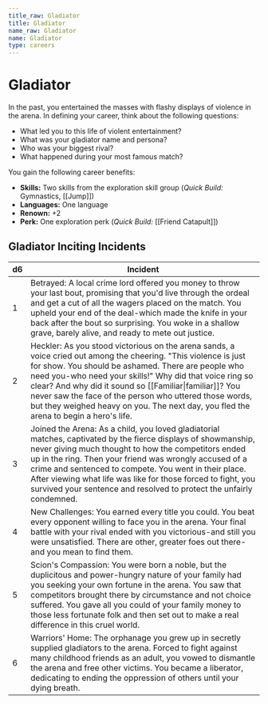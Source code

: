 ```yaml
---
title_raw: Gladiator
title: Gladiator
name_raw: Gladiator
name: Gladiator
type: careers
---
```


# Gladiator

In the past, you entertained the masses with flashy displays of violence in the arena. In defining your career, think about the following questions:

- What led you to this life of violent entertainment?
- What was your gladiator name and persona?
- Who was your biggest rival?
- What happened during your most famous match?

You gain the following career benefits:

- **Skills:** Two skills from the exploration skill group (*Quick Build:* Gymnastics, [[Jump]])
- **Languages:** One language
- **Renown:** +2
- **Perk:** One exploration perk (*Quick Build:* [[Friend Catapult]])

## Gladiator Inciting Incidents

| d6  | Incident                                                                                                                                                                                                                                                                                                                                                                                                                                        |
| --- | ----------------------------------------------------------------------------------------------------------------------------------------------------------------------------------------------------------------------------------------------------------------------------------------------------------------------------------------------------------------------------------------------------------------------------------------------- |
| 1   | Betrayed: A local crime lord offered you money to throw your last bout, promising that you'd live through the ordeal and get a cut of all the wagers placed on the match. You upheld your end of the deal-which made the knife in your back after the bout so surprising. You woke in a shallow grave, barely alive, and ready to mete out justice.                                                                                             |
| 2   | Heckler: As you stood victorious on the arena sands, a voice cried out among the cheering. "This violence is just for show. You should be ashamed. There are people who need you-who need your skills!" Why did that voice ring so clear? And why did it sound so [[Familiar\|familiar]]? You never saw the face of the person who uttered those words, but they weighed heavy on you. The next day, you fled the arena to begin a hero's life. |
| 3   | Joined the Arena: As a child, you loved gladiatorial matches, captivated by the fierce displays of showmanship, never giving much thought to how the competitors ended up in the ring. Then your friend was wrongly accused of a crime and sentenced to compete. You went in their place. After viewing what life was like for those forced to fight, you survived your sentence and resolved to protect the unfairly condemned.                |
| 4   | New Challenges: You earned every title you could. You beat every opponent willing to face you in the arena. Your final battle with your rival ended with you victorious-and still you were unsatisfied. There are other, greater foes out there-and you mean to find them.                                                                                                                                                                      |
| 5   | Scion's Compassion: You were born a noble, but the duplicitous and power-hungry nature of your family had you seeking your own fortune in the arena. You saw that competitors brought there by circumstance and not choice suffered. You gave all you could of your family money to those less fortunate folk and then set out to make a real difference in this cruel world.                                                                   |
| 6   | Warriors' Home: The orphanage you grew up in secretly supplied gladiators to the arena. Forced to fight against many childhood friends as an adult, you vowed to dismantle the arena and free other victims. You became a liberator, dedicating to ending the oppression of others until your dying breath.                                                                                                                                     |
